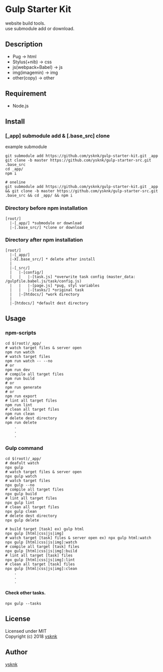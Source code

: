 Gulp Starter Kit
====

website build tools.  
use submodule add or download.  

## Description

* Pug -> html
* Stylus(+nib) -> css
* js(webpack+Babel) -> js
* img(imagemin) -> img
* other(copy) -> other

## Requirement

* Node.js

## Install

### [_app] submodule add & [.base_src] clone

example submodule
```Shell
git submodule add https://github.com/ysknk/gulp-starter-kit.git _app
git clone -b master https://github.com/ysknk/gulp-starter-src.git .base_src
cd _app/
npm i

# oneline
git submodule add https://github.com/ysknk/gulp-starter-kit.git _app && git clone -b master https://github.com/ysknk/gulp-starter-src.git .base_src && cd _app/ && npm i

```

### Directory before npm installation

    [root/]
      |-[_app/] *submodule or download
      |-[.base_src/] *clone or download

### Directory after npm installation

    [root/]
      |-[_app/]
      |-X[.base_src/] * delete after install
      |
      |-[_src/]
      |   |-[config/]
      |   |   |-[task.js] *overwrite task config (master_data: /gulpfile.babel.js/task/config.js)
      |   |   |-[page.js] *pug, styl variables
      |   |   |-[tasks/] *original task
      |   |-[htdocs/] *work directory
      |
      |-[htdocs/] *default dest directory

## Usage

### npm-scripts

```Shell
cd $(root)/_app/
# watch target files & server open
npm run watch
# watch target files
npm run watch -- --no
# or
npm run dev
# compile all target files
npm run build
# or
npm run generate
# or
npm run export
# lint all target files
npm run lint
# clean all target files
npm run clean
# delete dest directory
npm run delete
    .
    .
    .
```

### Gulp command

```Shell
cd $(root)/_app/
# deafult watch
npx gulp
# watch target files & server open
npx gulp watch
# watch target files
npx gulp --no
# compile all target files
npx gulp build
# lint all target files
npx gulp lint
# clean all target files
npx gulp clean
# delete dest directory
npx gulp delete

# build target [task] ex) gulp html
npx gulp [html|css|js|img]
# watch target [task] files & server open ex) npx gulp html:watch
npx gulp [html|css|js|img]:watch
# compile all target [task] files
npx gulp [html|css|js|img]:build
# lint all target [task] files
npx gulp [html|css|js|img]:lint
# clean all target [task] files
npx gulp [html|css|js|img]:clean
    .
    .
    .
```

#### Check other tasks.

```Shell
npx gulp --tasks
```

## License

Licensed under MIT  
Copyright (c) 2018 [ysknk](https://github.com/ysknk)  

## Author

[ysknk](https://github.com/ysknk)

